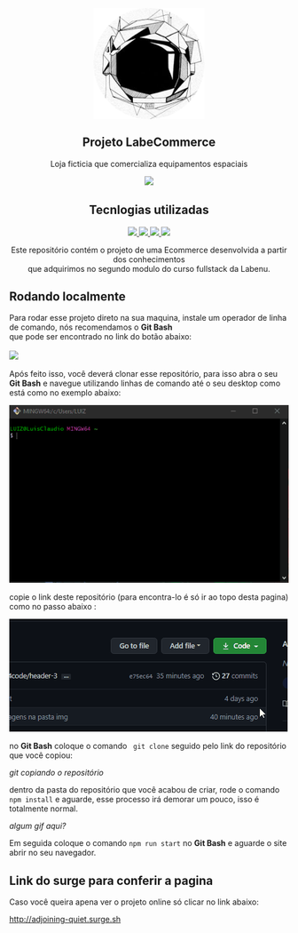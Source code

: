 <p align="center">
 <img width="200px" height="200px"  src="https://github.com/future4code/molina-labe-commerce5/blob/master/src/img/capacete_astronauta.png" align="center" alt="Projeto LaberCommerce" />
 <h2 align="center">Projeto LabeCommerce</h2>
 <p align="center">Loja ficticia que comercializa equipamentos espaciais </p>
</p>

<p align="center">
  <a href="https://labenu.com.br">
   <img src="https://img.shields.io/badge/Supported%20by-Labenu%20%E2%86%92-gray.svg?colorA=61c265&colorB=4CAF50&style=for-the-badge"/>
  </a>
</p>

<h2 align="center"> Tecnlogias utilizadas</h2>

<p align="center">
   <a href="https://www.w3schools.com/css/" >
    <img src="https://img.shields.io/badge/CSS3-%20%E2%86%92-gray.svg?color=1572B6&?style=flat&logo=appveyor"/>
   </a>
   <a href="https://styled-components.com/" >
    <img src="https://img.shields.io/badge/Styled-%20%E2%86%92-gray.svg?color=DB7093&?style=flat&logo=appveyor"/>
   </a>
   <a href="https://developer.mozilla.org/pt-BR/docs/orphaned/Web/Guide/HTML/HTML5" >
    <img src="https://img.shields.io/badge/HTML5-%20%E2%86%92-gray.svg?color=E34F26&?style=flat&logo=appveyor"/>
   </a>
   <a href="https://pt-br.reactjs.org/" >
    <img src="https://img.shields.io/badge/ReactJS-%20%E2%86%92-gray.svg?color=61DAFB&?style=flat&logo=appveyor"/>
   </a>
</p>

<p align="center">
  <p align="center">Este repositório contém o projeto de uma Ecommerce desenvolvida a partir dos conhecimentos <br> que adquirimos no segundo modulo do curso fullstack da Labenu.  </p>
</p>

## Rodando localmente 

<p> 
 Para rodar esse projeto direto na sua maquina, instale um operador de linha de comando, nós recomendamos o <b>Git Bash</b><br>que pode ser encontrado no link do botão abaixo:<br>
<br>


 <a href="https://git-scm.com/downloads" >
    <img src="https://img.shields.io/badge/GitBash-%20%E2%86%92-gray.svg?color=181717&?style=flat&logo=appveyor"/>
   </a>

Após feito isso, você deverá clonar esse repositório, para isso abra o seu <b>Git Bash</b> e navegue utilizando linhas de comando até o seu desktop como está como no exemplo abaixo:<br>
 
 <img src="https://github.com/future4code/molina-labe-commerce5/blob/master/src/img/naveg_desktop.gif"><br>
 
 
copie o link deste repositório (para encontra-lo é só ir ao topo desta pagina) como no passo abaixo : <br>
 
 
 <img src="https://github.com/future4code/molina-labe-commerce5/blob/master/src/img/clone_repo.gif"><br>

 no <b>Git Bash</b> coloque o comando ``` git clone``` seguido pelo link do repositório que você copiou:
 
 *git copiando o repositório*
 
 dentro da pasta do repositório que você acabou de criar, rode o comando ```npm install``` e aguarde, esse processo irá demorar um pouco, isso é totalmente normal.
 
 *algum gif aqui?*
 
 Em seguida coloque o comando ```npm run start``` no <b>Git Bash</b> e aguarde o site abrir no seu navegador. 
 
</p>


<h2> Link do surge para conferir a pagina</h2>

Caso você queira apena ver o projeto online só clicar no link abaixo:<br>

http://adjoining-quiet.surge.sh
